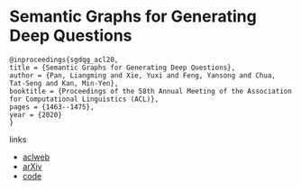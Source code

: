 # Semantic Graphs for Generating Deep Questions

```
@inproceedings{sgdqg_acl20,
title = {Semantic Graphs for Generating Deep Questions},
author = {Pan, Liangming and Xie, Yuxi and Feng, Yansong and Chua, Tat-Seng and Kan, Min-Yen},
booktitle = {Proceedings of the 58th Annual Meeting of the Association for Computational Linguistics (ACL)},
pages = {1463--1475},
year = {2020}
}
```

links
- [aclweb](https://www.aclweb.org/anthology/2020.acl-main.135/)
- [arXiv](https://arxiv.org/abs/2004.12704)
- [code](https://github.com/YuxiXie/SG-Deep-Question-Generation)
